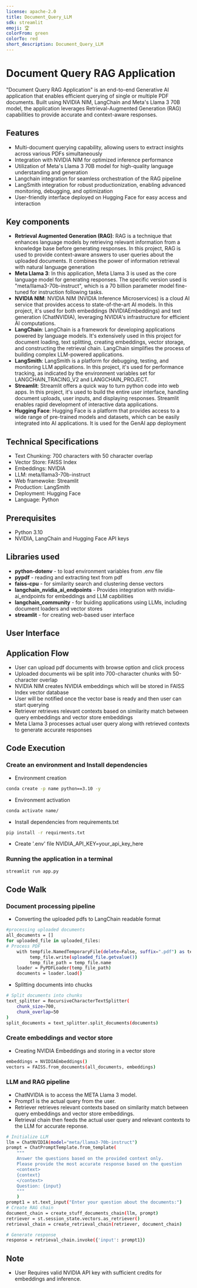 ```yaml
---
license: apache-2.0
title: Document_Query_LLM
sdk: streamlit
emoji: 🏆
colorFrom: green
colorTo: red
short_description: Document_Query_LLM
---
```

# Document Query RAG Application

"Document Query RAG Application" is an end-to-end Generative AI application that enables efficient querying of single or multiple PDF documents. Built using NVIDIA NIM, LangChain and Meta's Llama 3 70B model, the application leverages Retrieval-Augmented Generation (RAG) capabilities to provide accurate and context-aware responses.

## Features
-   Multi-document querying capability, allowing users to extract insights across various PDFs simultaneously
-	Integration with NVIDIA NIM for optimized inference performance
-	Utilization of Meta's Llama 3 70B model for high-quality language understanding and generation
-	Langchain integration for seamless orchestration of the RAG pipeline
-	LangSmith integration for robust productionization, enabling advanced monitoring, debugging, and optimization
-	User-friendly interface deployed on Hugging Face for easy access and interaction
## Key components
- **Retrieval Augmented Generation (RAG)**:
RAG is a technique that enhances language models by retrieving relevant information from a knowledge base before generating responses. In this project, RAG is used to provide context-aware answers to user queries about the uploaded documents. It combines the power of information retrieval with natural language generation
- **Meta Llama 3**:
In this application, Meta Llama 3 is used as the core language model for generating responses. The specific version used is "meta/llama3-70b-instruct", which is a 70 billion parameter model fine-tuned for instruction following tasks.
- **NVIDIA NIM**:
NVIDIA NIM (NVIDIA Inference Microservices) is a cloud AI service that provides access to state-of-the-art AI models. In this project, it's used for both embeddings (NVIDIAEmbeddings) and text generation (ChatNVIDIA), leveraging NVIDIA's infrastructure for efficient AI computations.
- **LangChain**:
LangChain is a framework for developing applications powered by language models. It's extensively used in this project for document loading, text splitting, creating embeddings, vector storage, and constructing the retrieval chain. LangChain simplifies the process of building complex LLM-powered applications.
- **LangSmith**:
LangSmith is a platform for debugging, testing, and monitoring LLM applications. In this project, it's used for performance tracking, as indicated by the environment variables set for LANGCHAIN_TRACING_V2 and LANGCHAIN_PROJECT.
- **Streamlit**:
Streamlit offers a quick way to turn python code into web apps. In this project, it's used to build the entire user interface, handling document uploads, user inputs, and displaying responses. Streamlit enables rapid development of interactive data applications.
- **Hugging Face**:
 Hugging Face is a platform that provides access to a wide range of pre-trained models and datasets, which can be easily integrated into AI applications. It is used  for the GenAI app deployment
## Technical Specifications
- Text Chunking: 700 characters with 50 character overlap
- Vector Store: FAISS Index
- Embeddings: NVIDIA
- LLM: meta/llama3-70b-instruct
- Web framewoke: Streamlit
- Production: LangSmith
- Deployment: Hugging Face
- Language: Python

## Prerequisites
- Python 3.10
- NVIDIA, LangChain and Hugging Face API keys

## Libraries used
- **python-dotenv** - to load environment variables from .env file
- **pypdf** - reading and extracting text from pdf
- **faiss-cpu** - for similarity search and clustering dense vectors
- **langchain_nvidia_ai_endpoints** - Provides integration with nvidia-ai_endpoints for embeddings and LLM capbilities
- **langchain_community** -  for buiding applications using LLMs, including document loaders and vector stores
- **streamlit** - for creating web-based user interface
## User Interface

## Application Flow
- User can upload pdf documents with browse option and click process
- Uploaded documents wii be split into 700-character chunks with 50-character overlap
- NVIDIA NIM creates NVIDIA embeddings which will be stored in FAISS Index vector database
- User will be notified once the vector base is ready and then user can start querying
- Retriever retrieves relevant contexts based on similarity match between query embeddings and vector store embeddings
- Meta Llama 3 processes actual user query along with retrieved contexts to generate accurate responses

## Code Execution
### Create an environment and Install dependencies
- Environment creation
```bash
conda create -p name python==3.10 -y
```
- Environment activation
```bash
conda activate name/
```
- Install dependencies from requirements.txt
```bash
pip install -r requirments.txt
```
- Create '.env' file
NVIDIA_API_KEY=your_api_key_here

### Running the application in a terminal<br>
```bash
streamlit run app.py
```
## Code Walk
### Document processing pipeline
- Converting the uploaded pdfs to LangChain readable format
```bash
#processing uploaded documents
all_documents = []
for uploaded_file in uploaded_files:
# Process PDF
    with tempfile.NamedTemporaryFile(delete=False, suffix=".pdf") as temp_file:
         temp_file.write(uploaded_file.getvalue())
         temp_file_path = temp_file.name
    loader = PyPDFLoader(temp_file_path)
    documents = loader.load()
```
- Splitting documents into chucks

```bash
# Split documents into chunks
text_splitter = RecursiveCharacterTextSplitter(
    chunk_size=700, 
    chunk_overlap=50
)
split_documents = text_splitter.split_documents(documents)
```

### Create embeddings and vector store
- Creating NVIDIA Embeddings and storing in a vector store
```bash
embeddings = NVIDIAEmbeddings()
vectors = FAISS.from_documents(all_documents, embeddings)
```
### LLM and RAG pipeline
- ChatNVIDIA is to access the META Llama 3 model.
- Prompt1 is the actual query from the user.
- Retriever retrieves relevant contexts based on similarity match between query embeddings and vector store embeddings.
- Retrieval chain then feeds the actual user query and relevant contexts to the LLM for accurate reponse.

```bash
# Initialize LLM
llm = ChatNVIDIA(model="meta/llama3-70b-instruct")
prompt = ChatPromptTemplate.from_template(
    """
    Answer the questions based on the provided context only.
    Please provide the most accurate response based on the question
    <context>
    {context}
    </context>
    Question: {input}
    """
    )
prompt1 = st.text_input("Enter your question about the documents:")
# Create RAG chain
document_chain = create_stuff_documents_chain(llm, prompt)
retriever = st.session_state.vectors.as_retriever()
retrieval_chain = create_retrieval_chain(retriever, document_chain)

# Generate response
response = retrieval_chain.invoke({'input': prompt1})
```
## Note
- User Requires valid NVIDIA API key with sufficient credits for embeddings and inference.

